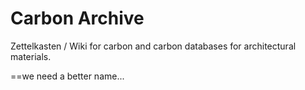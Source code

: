# Carbon Archive
Zettelkasten / Wiki for carbon and carbon databases for architectural materials.

==we need a better name...
